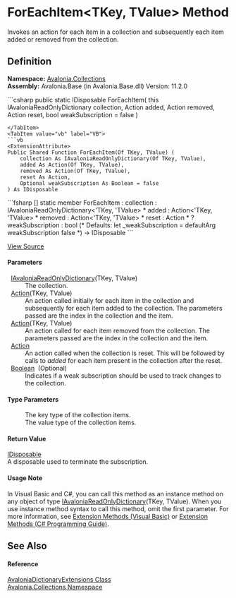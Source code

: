 # ForEachItem&lt;TKey, TValue&gt; Method


Invokes an action for each item in a collection and subsequently each item added or removed from the collection.



## Definition
**Namespace:** <a href="N_Avalonia_Collections">Avalonia.Collections</a>  
**Assembly:** Avalonia.Base (in Avalonia.Base.dll) Version: 11.2.0

<Tabs groupId="api-code-preview">
<TabItem value="csharp" label="C#">
```csharp
public static IDisposable ForEachItem<TKey, TValue>(
	this IAvaloniaReadOnlyDictionary<TKey, TValue> collection,
	Action<TKey, TValue> added,
	Action<TKey, TValue> removed,
	Action reset,
	bool weakSubscription = false
)

```
</TabItem>
<TabItem value="vb" label="VB">
```vb
<ExtensionAttribute>
Public Shared Function ForEachItem(Of TKey, TValue) ( 
	collection As IAvaloniaReadOnlyDictionary(Of TKey, TValue),
	added As Action(Of TKey, TValue),
	removed As Action(Of TKey, TValue),
	reset As Action,
	Optional weakSubscription As Boolean = false
) As IDisposable
```
</TabItem>
<TabItem value="fsharp" label="F#">
```fsharp
[<ExtensionAttribute>]
static member ForEachItem : 
        collection : IAvaloniaReadOnlyDictionary<'TKey, 'TValue> * 
        added : Action<'TKey, 'TValue> * 
        removed : Action<'TKey, 'TValue> * 
        reset : Action * 
        ?weakSubscription : bool 
(* Defaults:
        let _weakSubscription = defaultArg weakSubscription false
*)
-> IDisposable 
```
</TabItem>
</Tabs>



<a href="https://github.com/AvaloniaUI/Avalonia/tree/master/src/Avalonia.Base/Collections/AvaloniaDictionaryExtensions.cs#L45" title="View the source code">View Source</a>



#### Parameters
<dl><dt>  <a href="T_Avalonia_Collections_IAvaloniaReadOnlyDictionary_2">IAvaloniaReadOnlyDictionary</a>(TKey, TValue)</dt><dd>The collection.</dd><dt>  <a href="https://learn.microsoft.com/dotnet/api/system.action-2" target="_blank" rel="noopener noreferrer">Action</a>(TKey, TValue)</dt><dd>An action called initially for each item in the collection and subsequently for each item added to the collection. The parameters passed are the index in the collection and the item.</dd><dt>  <a href="https://learn.microsoft.com/dotnet/api/system.action-2" target="_blank" rel="noopener noreferrer">Action</a>(TKey, TValue)</dt><dd>An action called for each item removed from the collection. The parameters passed are the index in the collection and the item.</dd><dt>  <a href="https://learn.microsoft.com/dotnet/api/system.action" target="_blank" rel="noopener noreferrer">Action</a></dt><dd>An action called when the collection is reset. This will be followed by calls to <em>added</em> for each item present in the collection after the reset.</dd><dt>  <a href="https://learn.microsoft.com/dotnet/api/system.boolean" target="_blank" rel="noopener noreferrer">Boolean</a>  (Optional)</dt><dd>Indicates if a weak subscription should be used to track changes to the collection.</dd></dl>

#### Type Parameters
<dl><dt /><dd>The key type of the collection items.</dd><dt /><dd>The value type of the collection items.</dd></dl>

#### Return Value
<a href="https://learn.microsoft.com/dotnet/api/system.idisposable" target="_blank" rel="noopener noreferrer">IDisposable</a>  
A disposable used to terminate the subscription.

#### Usage Note
In Visual Basic and C#, you can call this method as an instance method on any object of type <a href="T_Avalonia_Collections_IAvaloniaReadOnlyDictionary_2">IAvaloniaReadOnlyDictionary</a>(TKey, TValue). When you use instance method syntax to call this method, omit the first parameter. For more information, see <a href="https://docs.microsoft.com/dotnet/visual-basic/programming-guide/language-features/procedures/extension-methods" target="_blank" rel="noopener noreferrer">Extension Methods (Visual Basic)</a> or <a href="https://docs.microsoft.com/dotnet/csharp/programming-guide/classes-and-structs/extension-methods" target="_blank" rel="noopener noreferrer">Extension Methods (C# Programming Guide)</a>.

## See Also


#### Reference
<a href="T_Avalonia_Collections_AvaloniaDictionaryExtensions">AvaloniaDictionaryExtensions Class</a>  
<a href="N_Avalonia_Collections">Avalonia.Collections Namespace</a>  
